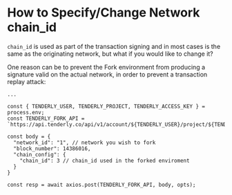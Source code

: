 # How to Specify/Change Network chain\_id

`chain_id` is used as part of the transaction signing and in most cases is the same as the originating network, but what if you would like to change it?&#x20;

One reason can be to prevent the Fork environment from producing a signature valid on the actual network, in order to prevent a transaction replay attack:

```tsx
...

const { TENDERLY_USER, TENDERLY_PROJECT, TENDERLY_ACCESS_KEY } = process.env;
const TENDERLY_FORK_API = `https://api.tenderly.co/api/v1/account/${TENDERLY_USER}/project/${TENDERLY_PROJECT}/fork`

const body = {
  "network_id": "1", // network you wish to fork
  "block_number": 14386016,
  "chain_config": {
    "chain_id": 3 // chain_id used in the forked enviroment
  }
}

const resp = await axios.post(TENDERLY_FORK_API, body, opts);
```
